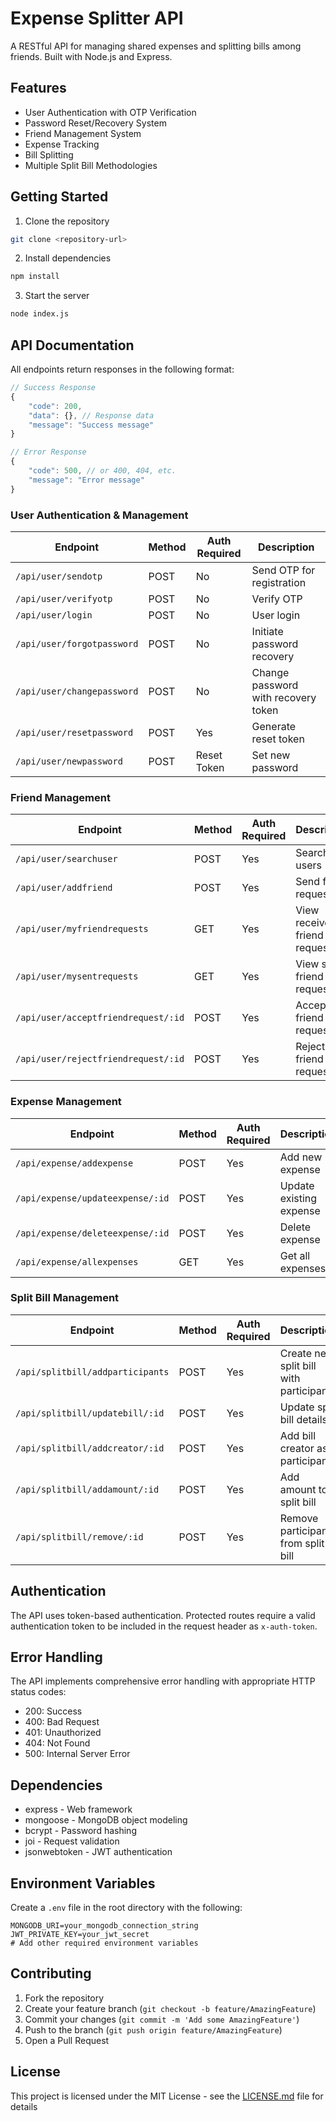 # Expense Splitter API

A RESTful API for managing shared expenses and splitting bills among friends. Built with Node.js and Express.

## Features

- User Authentication with OTP Verification
- Password Reset/Recovery System
- Friend Management System
- Expense Tracking
- Bill Splitting
- Multiple Split Bill Methodologies

## Getting Started

1. Clone the repository
```bash
git clone <repository-url>
```

2. Install dependencies
```bash
npm install
```

3. Start the server
```bash
node index.js
```

## API Documentation

All endpoints return responses in the following format:
```javascript
// Success Response
{
    "code": 200,
    "data": {}, // Response data
    "message": "Success message"
}

// Error Response
{
    "code": 500, // or 400, 404, etc.
    "message": "Error message"
}
```

### User Authentication & Management

| Endpoint | Method | Auth Required | Description |
|----------|--------|---------------|-------------|
| `/api/user/sendotp` | POST | No | Send OTP for registration |
| `/api/user/verifyotp` | POST | No | Verify OTP |
| `/api/user/login` | POST | No | User login |
| `/api/user/forgotpassword` | POST | No | Initiate password recovery |
| `/api/user/changepassword` | POST | No | Change password with recovery token |
| `/api/user/resetpassword` | POST | Yes | Generate reset token |
| `/api/user/newpassword` | POST | Reset Token | Set new password |

### Friend Management

| Endpoint | Method | Auth Required | Description |
|----------|--------|---------------|-------------|
| `/api/user/searchuser` | POST | Yes | Search for users |
| `/api/user/addfriend` | POST | Yes | Send friend request |
| `/api/user/myfriendrequests` | GET | Yes | View received friend requests |
| `/api/user/mysentrequests` | GET | Yes | View sent friend requests |
| `/api/user/acceptfriendrequest/:id` | POST | Yes | Accept friend request |
| `/api/user/rejectfriendrequest/:id` | POST | Yes | Reject friend request |

### Expense Management

| Endpoint | Method | Auth Required | Description |
|----------|--------|---------------|-------------|
| `/api/expense/addexpense` | POST | Yes | Add new expense |
| `/api/expense/updateexpense/:id` | POST | Yes | Update existing expense |
| `/api/expense/deleteexpense/:id` | POST | Yes | Delete expense |
| `/api/expense/allexpenses` | GET | Yes | Get all expenses |

### Split Bill Management

| Endpoint | Method | Auth Required | Description |
|----------|--------|---------------|-------------|
| `/api/splitbill/addparticipants` | POST | Yes | Create new split bill with participants |
| `/api/splitbill/updatebill/:id` | POST | Yes | Update split bill details |
| `/api/splitbill/addcreator/:id` | POST | Yes | Add bill creator as participant |
| `/api/splitbill/addamount/:id` | POST | Yes | Add amount to split bill |
| `/api/splitbill/remove/:id` | POST | Yes | Remove participant from split bill |

## Authentication

The API uses token-based authentication. Protected routes require a valid authentication token to be included in the request header as `x-auth-token`.

## Error Handling

The API implements comprehensive error handling with appropriate HTTP status codes:
- 200: Success
- 400: Bad Request
- 401: Unauthorized
- 404: Not Found
- 500: Internal Server Error

## Dependencies

- express - Web framework
- mongoose - MongoDB object modeling
- bcrypt - Password hashing
- joi - Request validation
- jsonwebtoken - JWT authentication

## Environment Variables

Create a `.env` file in the root directory with the following:
```
MONGODB_URI=your_mongodb_connection_string
JWT_PRIVATE_KEY=your_jwt_secret
# Add other required environment variables
```

## Contributing

1. Fork the repository
2. Create your feature branch (`git checkout -b feature/AmazingFeature`)
3. Commit your changes (`git commit -m 'Add some AmazingFeature'`)
4. Push to the branch (`git push origin feature/AmazingFeature`)
5. Open a Pull Request

## License

This project is licensed under the MIT License - see the [LICENSE.md](LICENSE.md) file for details

